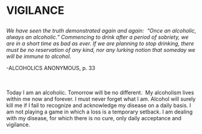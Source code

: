 # <p class='center'>VIGILANCE</p>

<em>We have seen the truth demonstrated again and again:  “Once an alcoholic, always an alcoholic.” Commencing to drink after a period of sobriety, we are in a short time as bad as ever. If we are planning to stop drinking, there must be no reservation of any kind, nor any lurking notion that someday we will be immune to alcohol.</em>
<br/>
<p class='right'>-ALCOHOLICS ANONYMOUS, p. 33</p>

<br><br>
Today I am an alcoholic. Tomorrow will be no different.  My alcoholism lives within me now and forever. I must never forget what I am. Alcohol will surely kill me if I fail to recognize and acknowledge my disease on a daily basis. I am not playing a game in which a loss is a temporary setback. I am dealing with my disease, for which there is no cure, only daily acceptance and vigilance.

